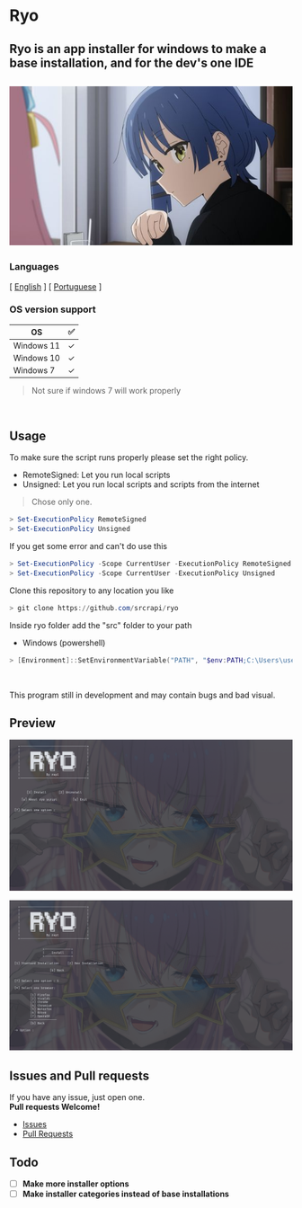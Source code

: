 <!-- Header -->
# Ryo

## Ryo is an app installer for windows to make a base installation, and for the dev's one IDE

<h2 align="center">
    <img src="resources/ryo_image.jpg" alt="app-image">
</h2>

<!-- Information -->
### Languages

<p>[ <a href="README.md">English</a> ] [ <a href="README-PT.md">Portuguese</a> ]</p>

### OS version support

| OS      | ✅   |
| ------- | --- |
| Windows 11 | ✓  |
| Windows 10 | ✓  |
| Windows 7 | ✓  |
> Not sure if windows 7 will work properly

<br>

<!-- Instructions -->
## Usage

<p>To make sure the script runs properly please set the right policy.</p>

- RemoteSigned: Let you run local scripts
- Unsigned: Let you run local scripts and scripts from the internet
> Chose only one.

```powershell
> Set-ExecutionPolicy RemoteSigned
> Set-ExecutionPolicy Unsigned
```

If you get some error and can't do use this
```powershell
> Set-ExecutionPolicy -Scope CurrentUser -ExecutionPolicy RemoteSigned
> Set-ExecutionPolicy -Scope CurrentUser -ExecutionPolicy Unsigned
```

Clone this repository to any location you like
```powershell
> git clone https://github.com/srcrapi/ryo
```

<p>Inside ryo folder add the "src" folder to your path</p>

- Windows (powershell)
```powershell
> [Environment]::SetEnvironmentVariable("PATH", "$env:PATH;C:\Users\user\path\to\your\folder\src\", [System.EnvironmentVariableTarget]::User)
```

<br>

<p>This program still in development and may contain bugs and bad visual.</p>

## Preview

![Preview-1](resources/previews/preview1.png)

![Preview-2](resources/previews/preview2.png)

<!-- Help -->
## Issues and Pull requests
<p>
	If you have any issue, just open one. <br>
	<strong>Pull requests Welcome!</strong>
</p>

- <a href="https://github.com/srcrapi/ryo/issues">Issues</a>
- <a href="https://github.com/srcrapi/ryo/pulls">Pull Requests</a>


## Todo

- [ ] **Make more installer options**
- [ ] **Make installer categories instead of base installations**
